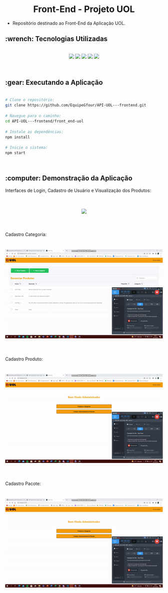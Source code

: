 <p align="center">
<h1 align="center"> Front-End - Projeto UOL </h1>

 - Repositório destinado ao Front-End da Aplicação UOL.

<h2>:wrench: Tecnologias Utilizadas</h2>
<p align="center">
<br>

<img src="https://img.shields.io/badge/Figma-CED4DA?style=for-the-badge&logo=figma&logoColor=F24E1E"/>
<img src="https://img.shields.io/badge/CSS3-CED4DA?style=for-the-badge&logo=css3&logoColor=1572B6"/> 
<img src="https://img.shields.io/badge/JavaScript-CED4DA?style=for-the-badge&logo=javascript&logoColor=F7DF1E"/>  
<img src="https://img.shields.io/badge/TypeScript-CED4DA?style=for-the-badge&logo=typescript&logoColor=007ACC"/>
<img src="https://img.shields.io/badge/React-CED4DA?style=for-the-badge&logo=react&logoColor=61DAFB"/>  
 
</p>
<br>

<h2> :gear: Executando a Aplicação </h2>

```bash

# Clone o repositório:
git clone https://github.com/EquipeGfour/API-UOL---frontend.git

# Navegue para o caminho:
cd API-UOL---frontend/front_end-uol

# Instale as dependências:
npm install

# Inicie o sistema:
npm start
```
<br>

<h2> :computer: Demonstração da Aplicação</h2>

Interfaces de Login, Cadastro de Usuário e Visualização dos Produtos:
<h1 align="center">
<img src = "./gif/aplicacao.gif"></h1>
<br>

Cadastro Categoria:
<h1 align="center">
<img src = "./gif/Categoria.gif"></h1>
<br>

Cadastro Produto:
<h1 align="center">
<img src = "./gif/CadastroProduto.gif"></h1>
<br>

Cadastro Pacote:
<h1 align="center">
<img src = "./gif/Pacote.gif"></h1>
<br>
